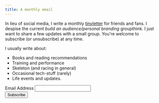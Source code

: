 ```yaml
---
title: A monthly email
---
```


In lieu of social media, I write a monthly [tinyletter](https://www.tinyletter.com) for friends and fans. I despise the current *build an audience/personal branding* groupthink. I just want to share a few updates with a small group. You're welcome to subscribe (or unsubscribe) at any time.

I usually write about:

- Books and reading recommendations
- Training and performance
- Skeleton (and racing in general)
- Occasional tech-stuff (rarely)
- Life events and updates.

<!-- Begin MailChimp Signup Form -->

<div id="mc_embed_signup">
<form action="//kyletress.us15.list-manage.com/subscribe/post?u=413cc857fbd3cb9557d8c3e91&amp;id=0efac2ab34" method="post" id="mc-embedded-subscribe-form" name="mc-embedded-subscribe-form" class="validate" target="_blank" novalidate>
    <div id="mc_embed_signup_scroll">

<div class="mc-field-group">
	<label for="mce-EMAIL">Email Address </label>
	<input type="email" value="" name="EMAIL" class="required email" id="mce-EMAIL">
</div>   
    <div class="clear"><input type="submit" value="Subscribe" name="subscribe" id="mc-embedded-subscribe" class="button"></div>
    </div>
</form>
</div>
